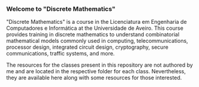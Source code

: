 ### Welcome to "Discrete Mathematics"

"Discrete Mathematics" is a course in the Licenciatura em Engenharia de Computadores e Informática at the Universidade de Aveiro. This course provides training in discrete mathematics to understand combinatorial mathematical models commonly used in computing, telecommunications, processor design, integrated circuit design, cryptography, secure communications, traffic systems, and more.

The resources for the classes present in this repository are not authored by me and are located in the respective folder for each class. Nevertheless, they are available here along with some resources for those interested.